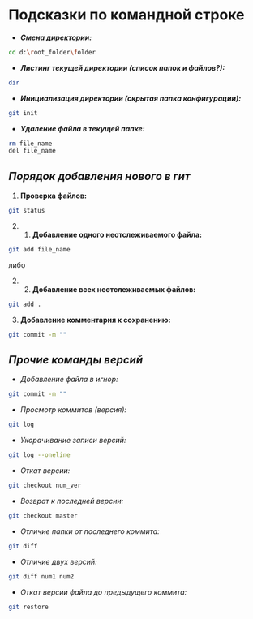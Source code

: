 # Подсказки по командной строке

* ***Смена директории:***
```sh
cd d:\root_folder\folder
```

* ***Листинг текущей директории (список папок и файлов?):***
```sh
dir
```

* ***Инициализация директории (скрытая папка конфигурации):***
```sh
git init
```

* ***Удаление файла в текущей папке:***
```sh
rm file_name
del file_name
```

## *Порядок добавления нового в гит*

1. **Проверка файлов:**
```sh
git status
```

2. 1. **Добавление одного неотслеживаемого файла:**
```sh
git add file_name
```
либо

2. 2. **Добавление всех неотслеживаемых файлов:**
```sh
git add .
```

3. **Добавление комментария к сохранению:**
```sh
git commit -m ""
```

## *Прочие команды версий*

* *Добавление файла в игнор:*
```sh
git commit -m ""
```

* *Просмотр коммитов (версия):*
```sh
git log
```

* *Укорачивание записи версий:*
```sh
git log --oneline
```

* *Откат версии:*
```sh
git checkout num_ver
```

* *Возврат к последней версии:*
```sh
git checkout master
```

* *Отличие папки от последнего коммита:*
```sh
git diff
```

* *Отличие двух версий:*
```sh
git diff num1 num2
```

* *Откат версии файла до предыдущего коммита:*

```sh
git restore
```
